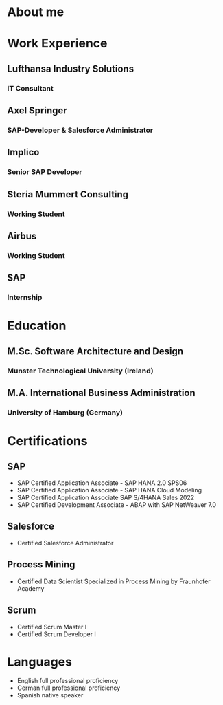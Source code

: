 # About me

# Work Experience
## Lufthansa Industry Solutions
### IT Consultant

## Axel Springer
### SAP-Developer & Salesforce Administrator
  
## Implico
### Senior SAP Developer

## Steria Mummert Consulting
### Working Student

## Airbus
### Working Student
 
## SAP
### Internship


# Education
## M.Sc. Software Architecture and Design
### Munster Technological University (Ireland)
  
## M.A. International Business Administration
### University of Hamburg (Germany)


# Certifications
## SAP
- SAP Certified Application Associate - SAP HANA 2.0 SPS06
- SAP Certified Application Associate - SAP HANA Cloud Modeling
- SAP Certified Application Associate SAP S/4HANA Sales 2022
- SAP Certified Development Associate - ABAP with SAP NetWeaver 7.0
  
## Salesforce
- Certified Salesforce Administrator
  
## Process Mining
- Certified Data Scientist Specialized in Process Mining by Fraunhofer Academy
  
## Scrum
- Certified Scrum Master I
- Certified Scrum Developer I


# Languages
- English  full professional proficiency
- German  full professional proficiency
- Spanish  native speaker


